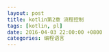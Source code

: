 ```yaml
---
layout: post
title: kotlin第2章 流程控制
tags: [kotlin, pl]
date: 2016-04-03 22:00:00 +0800
categories: 编程语言
---
```

